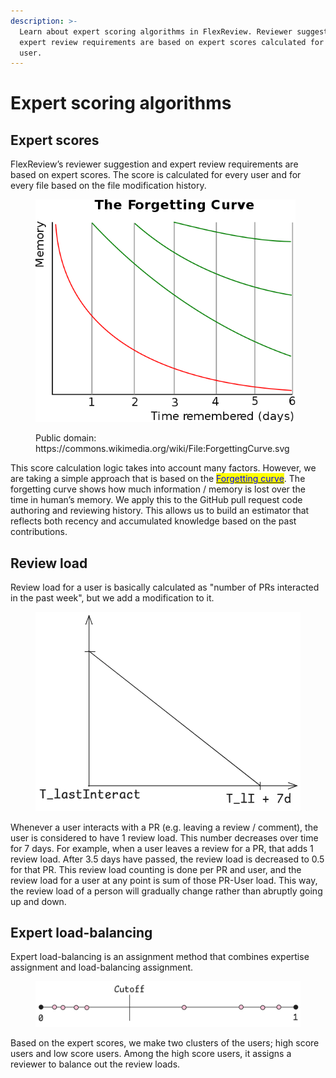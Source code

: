 ```yaml
---
description: >-
  Learn about expert scoring algorithms in FlexReview. Reviewer suggestions and
  expert review requirements are based on expert scores calculated for every
  user.
---
```


# Expert scoring algorithms

## Expert scores

FlexReview’s reviewer suggestion and expert review requirements are based on expert scores. The score is calculated for every user and for every file based on the file modification history.

<figure><img src="../../.gitbook/assets/Untitled (3) (1).png" alt="" width="416"><figcaption><p>Public domain: https://commons.wikimedia.org/wiki/File:ForgettingCurve.svg</p></figcaption></figure>

This score calculation logic takes into account many factors. However, we are taking a simple approach that is based on the [<mark style="color:blue;">Forgetting curve</mark>](https://en.wikipedia.org/wiki/Forgetting_curve). The forgetting curve shows how much information / memory is lost over the time in human’s memory. We apply this to the GitHub pull request code authoring and reviewing history. This allows us to build an estimator that reflects both recency and accumulated knowledge based on the past contributions.

## Review load

Review load for a user is basically calculated as "number of PRs interacted in the past week", but we add a modification to it.

<figure><img src="../../.gitbook/assets/image (7).png" alt=""><figcaption></figcaption></figure>

Whenever a user interacts with a PR (e.g. leaving a review / comment), the user is considered to have 1 review load. This number decreases over time for 7 days. For example, when a user leaves a review for a PR, that adds 1 review load. After 3.5 days have passed, the review load is decreased to 0.5 for that PR. This review load counting is done per PR and user, and the review load for a user at any point is sum of those PR-User load. This way, the review load of a person will gradually change rather than abruptly going up and down.

## Expert load-balancing

Expert load-balancing is an assignment method that combines expertise assignment and load-balancing assignment.

<figure><img src="../../.gitbook/assets/image (1) (1) (1) (1) (1) (1) (1).png" alt=""><figcaption></figcaption></figure>

Based on the expert scores, we make two clusters of the users; high score users and low score users. Among the high score users, it assigns a reviewer to balance out the review loads.
